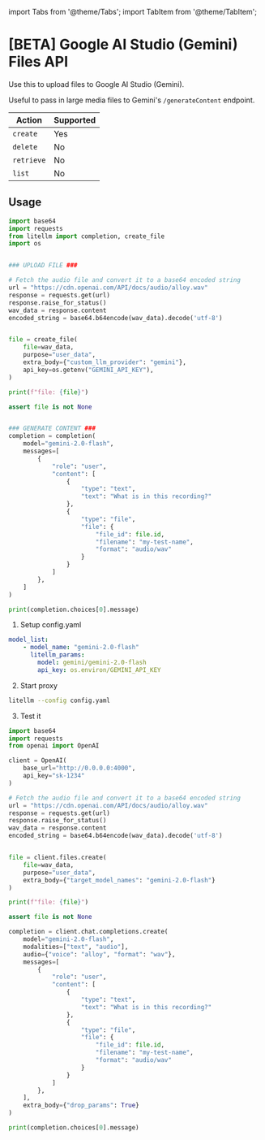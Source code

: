 import Tabs from '@theme/Tabs';
import TabItem from '@theme/TabItem';

# [BETA] Google AI Studio (Gemini) Files API

Use this to upload files to Google AI Studio (Gemini).

Useful to pass in large media files to Gemini's `/generateContent` endpoint.

| Action | Supported | 
|----------|-----------|
| `create` | Yes |
| `delete` | No |
| `retrieve` | No |
| `list` | No |

## Usage

<Tabs>
<TabItem value="sdk" label="SDK">

```python
import base64
import requests
from litellm import completion, create_file
import os


### UPLOAD FILE ### 

# Fetch the audio file and convert it to a base64 encoded string
url = "https://cdn.openai.com/API/docs/audio/alloy.wav"
response = requests.get(url)
response.raise_for_status()
wav_data = response.content
encoded_string = base64.b64encode(wav_data).decode('utf-8')


file = create_file(
    file=wav_data,
    purpose="user_data",
    extra_body={"custom_llm_provider": "gemini"},
    api_key=os.getenv("GEMINI_API_KEY"),
)

print(f"file: {file}")

assert file is not None


### GENERATE CONTENT ### 
completion = completion(
    model="gemini-2.0-flash",
    messages=[
        {
            "role": "user",
            "content": [
                { 
                    "type": "text",
                    "text": "What is in this recording?"
                },
                {
                    "type": "file",
                    "file": {
                        "file_id": file.id,
                        "filename": "my-test-name",
                        "format": "audio/wav"
                    }
                }
            ]
        },
    ]
)

print(completion.choices[0].message)
```

</TabItem>
<TabItem value="proxy" label="PROXY">

1. Setup config.yaml

```yaml
model_list:
    - model_name: "gemini-2.0-flash"
      litellm_params:
        model: gemini/gemini-2.0-flash
        api_key: os.environ/GEMINI_API_KEY
```

2. Start proxy

```bash
litellm --config config.yaml
```

3. Test it

```python
import base64
import requests
from openai import OpenAI

client = OpenAI(
    base_url="http://0.0.0.0:4000",
    api_key="sk-1234"
)

# Fetch the audio file and convert it to a base64 encoded string
url = "https://cdn.openai.com/API/docs/audio/alloy.wav"
response = requests.get(url)
response.raise_for_status()
wav_data = response.content
encoded_string = base64.b64encode(wav_data).decode('utf-8')


file = client.files.create(
    file=wav_data,
    purpose="user_data",
    extra_body={"target_model_names": "gemini-2.0-flash"}
)

print(f"file: {file}")

assert file is not None

completion = client.chat.completions.create(
    model="gemini-2.0-flash",
    modalities=["text", "audio"],
    audio={"voice": "alloy", "format": "wav"},
    messages=[
        {
            "role": "user",
            "content": [
                { 
                    "type": "text",
                    "text": "What is in this recording?"
                },
                {
                    "type": "file",
                    "file": {
                        "file_id": file.id,
                        "filename": "my-test-name",
                        "format": "audio/wav"
                    }
                }
            ]
        },
    ],
    extra_body={"drop_params": True}
)

print(completion.choices[0].message)
```




</TabItem>
</Tabs>

